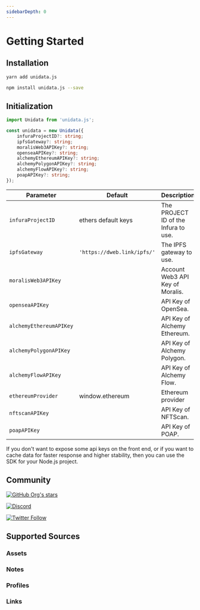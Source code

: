 ```yaml
---
sidebarDepth: 0
---
```


# Getting Started

## Installation

<CodeGroup>
  <CodeGroupItem title="yarn" active>

```bash
yarn add unidata.js
```

  </CodeGroupItem>

  <CodeGroupItem title="npm">

```bash
npm install unidata.js --save
```

  </CodeGroupItem>
</CodeGroup>

## Initialization

```ts
import Unidata from 'unidata.js';

const unidata = new Unidata({
    infuraProjectID?: string;
    ipfsGateway?: string;
    moralisWeb3APIKey?: string;
    openseaAPIKey?: string;
    alchemyEthereumAPIKey?: string;
    alchemyPolygonAPIKey?: string;
    alchemyFlowAPIKey?: string;
    poapAPIKey?: string;
});
```

| Parameter               | Default                     | Description                          |
| ----------------------- | --------------------------- | ------------------------------------ |
| `infuraProjectID`       | ethers default keys         | The PROJECT ID of the Infura to use. |
| `ipfsGateway`           | `'https://dweb.link/ipfs/'` | The IPFS gateway to use.             |
| `moralisWeb3APIKey`     |                             | Account Web3 API Key of Moralis.     |
| `openseaAPIKey`         |                             | API Key of OpenSea.                  |
| `alchemyEthereumAPIKey` |                             | API Key of Alchemy Ethereum.         |
| `alchemyPolygonAPIKey`  |                             | API Key of Alchemy Polygon.          |
| `alchemyFlowAPIKey`     |                             | API Key of Alchemy Flow.             |
| `ethereumProvider`      | window.ethereum             | Ethereum provider                    |
| `nftscanAPIKey`         |                             | API Key of NFTScan.                  |
| `poapAPIKey`            |                             | API Key of POAP.                     |

If you don't want to expose some api keys on the front end, or if you want to cache data for faster response and higher stability, then you can use the SDK for your Node.js project.

## Community

[![GitHub Org's stars](https://img.shields.io/github/stars/DIYgod/Unidata?style=social)](https://github.com/DIYgod/Unidata)

[![Discord](https://img.shields.io/discord/968954680514342973?label=Discord&logo=discord&style=social)](https://discord.gg/ggrfhdS9Fe)

[![Twitter Follow](https://img.shields.io/twitter/follow/Unidata_?style=social)](https://twitter.com/Unidata_)

## Supported Sources

### Assets

<Logos type="Assets" />

### Notes

<Logos type="Notes" />

### Profiles

<Logos type="Profiles" />

### Links

<Logos type="Links" />
